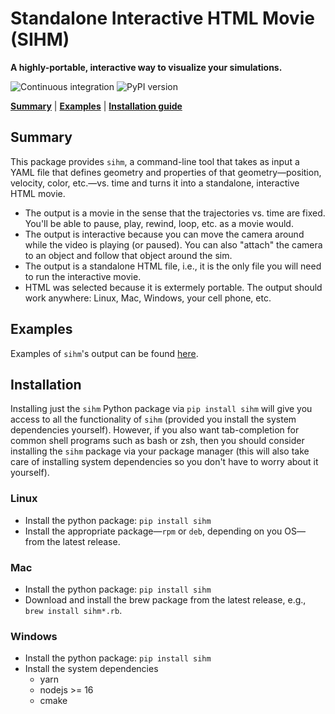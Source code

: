 # Standalone Interactive HTML Movie (SIHM)

**A highly-portable, interactive way to visualize your simulations.**

![Continuous integration](https://github.com/leakec/sihm/actions/workflows/ci.yml/badge.svg)
![PyPI version](https://img.shields.io/pypi/v/sihm)

[**Summary**](#summary) | [**Examples**](https://leakec.github.io/sihm) | [**Installation guide**](#installation)

## Summary

This package provides `sihm`, a command-line tool that takes as input a YAML file that defines geometry and properties of that geometry&mdash;position, velocity, color, etc.&mdash;vs. time and turns it into a standalone, interactive HTML movie.

-   The output is a movie in the sense that the trajectories vs. time are fixed. You'll be able to pause, play, rewind, loop, etc. as a movie would.
-   The output is interactive because you can move the camera around while the video is playing (or paused). You can also "attach" the camera to an object and follow that object around the sim.
-   The output is a standalone HTML file, i.e., it is the only file you will need to run the interactive movie.
-   HTML was selected because it is extermely portable. The output should work anywhere: Linux, Mac, Windows, your cell phone, etc.

## Examples

Examples of `sihm`'s output can be found [here](https://leakec.github.io/sihm).

## Installation

Installing just the `sihm` Python package via `pip install sihm` will give you access to all the functionality of `sihm` (provided you install the system dependencies yourself). However, if you also want tab-completion for common shell programs such as bash or zsh, then you should consider installing the `sihm` package via your package manager (this will also take care of installing system dependencies so you don't have to worry about it yourself). 

### Linux

-   Install the python package: `pip install sihm`
-   Install the appropriate package&mdash;`rpm` or `deb`, depending on you OS&mdash; from the latest release.

### Mac

-   Install the python package: `pip install sihm`
-   Download and install the brew package from the latest release, e.g., `brew install sihm*.rb`.

### Windows

-   Install the python package: `pip install sihm`
-   Install the system dependencies
    -   yarn
    -   nodejs >= 16
    -   cmake

